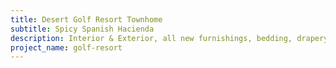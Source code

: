 ```yaml
---
title: Desert Golf Resort Townhome
subtitle: Spicy Spanish Hacienda 
description: Interior & Exterior, all new furnishings, bedding, drapery, lighting, furniture
project_name: golf-resort
---
```

